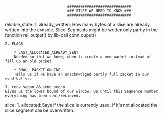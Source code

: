                                 #############################
                                ### STUFF WE NEED TO KNOW ###
                                #############################

reliable_state:
    1. already_written:
    How many bytes of a slice are already written into the console.
    Slice-Segments might be written only partly in the function
    rel_output() by lib-call conn_ouput()

    2. FLAGS

        * LAST_ALLOCATED_ALREADY_SENT
        Needed so that we know, when to create a new packet instead of fill up an old packet

        * SMALL_PACKET_ONLINE 
        Tells us if we have an unacknwolged partly full packet in our send-buffer.

    3. recv_seqno && send_seqno
    Gives us the lower bound of our window. Up until this Sequence Number everything has been sent/recieved.


slice:
    1. allocated:
    Says if the slice is currently used. If it's not allocated the slice segment can be overwritten.
